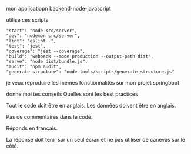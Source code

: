 mon applicatiopn backend-node-javascript


utilise ces scripts

    "start": "node src/server",
    "dev": "nodemon src/server",
    "lint": "eslint .",
    "test": "jest",
    "coverage": "jest --coverage",
    "build": "webpack --mode production --output-path dist",
    "serve": "node dist/bundle.js",
    "audit": "npm audit",
    "generate-structure": "node tools/scripts/generate-structure.js"


je veux reproduire les memes fonctionnalités sur mon projet springboot

donne moi tes conseils
Quelles sont les best practices

Tout le code doit être en anglais.
Les données doivent être en anglais.

Pas de commentaires dans le code.

Réponds en français.

La réponse doit tenir sur un seul écran et ne pas utiliser de canevas sur le côté.

